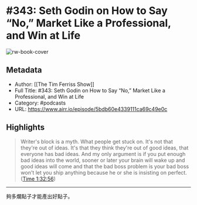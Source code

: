 # #343: Seth Godin on How to Say “No,” Market Like a Professional, and Win at Life

![rw-book-cover](https://content.production.cdn.art19.com/images/69/10/10/fb/691010fb-625e-4abe-993c-a57228b28dbe/91cb53ae0d5dbb379b9dffecf0a772593891d0d09bbe6d90ee746edbdb79e3ec75584f2ceb8260e9f675a90c05419b9b99842a76905b686f0f51c1a9d3e227ab.jpeg)

## Metadata
- Author: [[The Tim Ferriss Show]]
- Full Title: #343: Seth Godin on How to Say “No,” Market Like a Professional, and Win at Life
- Category: #podcasts
- URL: https://www.airr.io/episode/5bdb60e4339111ca69c49e0c

## Highlights
> Writer's block is a myth. What people get stuck on. It's not that they're out of ideas. It's that they think they're out of good ideas, that everyone has bad ideas. And my only argument is if you put enough bad ideas into the world, sooner or later your brain will wake up and good ideas will come and that the bad boss problem is your bad boss won't let you ship anything because he or she is insisting on perfect. ([Time 1:32:56](https://www.airr.io/quote/61107a11f20011001008f1a8))

---

夠多爛點子才能產出好點子。



